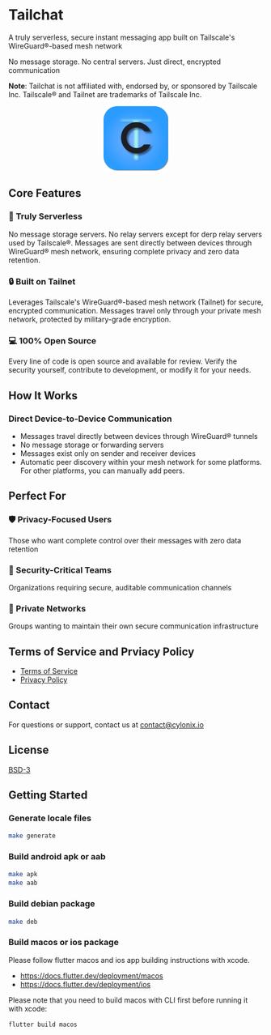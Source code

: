 # Tailchat

 A truly serverless, secure instant messaging app built on Tailscale's WireGuard®-based mesh network

 No message storage. No central servers. Just direct, encrypted communication

**Note**: Tailchat is not affiliated with, endorsed by, or sponsored by Tailscale Inc. Tailscale® and Tailnet are trademarks of Tailscale Inc.


<center>
<img src="lib/assets/images/tailchat.png" alt="Tailchat" width=128></img>
</center>

## Core Features

### 🚫 Truly Serverless

No message storage servers. No relay servers except for derp relay servers used by Tailscale®. Messages are sent directly between devices through WireGuard® mesh network, ensuring complete privacy and zero data retention.

### 🔒 Built on Tailnet

Leverages Tailscale's WireGuard®-based mesh network (Tailnet) for secure, encrypted communication. Messages travel only through your private mesh network, protected by military-grade encryption.

### 💻 100% Open Source

Every line of code is open source and available for review. Verify the security yourself, contribute to development, or modify it for your needs.

## How It Works

### Direct Device-to-Device Communication

- Messages travel directly between devices through WireGuard® tunnels
- No message storage or forwarding servers
- Messages exist only on sender and receiver devices
- Automatic peer discovery within your mesh network for some platforms. For other platforms, you can manually add peers.

## Perfect For

### 🛡️ Privacy-Focused Users

Those who want complete control over their messages with zero data retention

### 🏢 Security-Critical Teams

Organizations requiring secure, auditable communication channels

### 👥 Private Networks

Groups wanting to maintain their own secure communication infrastructure

## Terms of Service and Prviacy Policy

- [Terms of Service](https://cylonix.io/web/view/tailchat/terms.html)
- [Privacy Policy](https://cylonix.io/web/view/tailchat/privacy_policy.html)

## Contact

For questions or support, contact us at [contact@cylonix.io](mailto:contact@cylonix.io)

## License

[BSD-3](./LICENSE)

## Getting Started

### Generate locale files

``` bash
make generate
```

### Build android apk or aab

``` bash
make apk
make aab
```

### Build debian package

``` bash
make deb
```

### Build macos or ios package

Please follow flutter macos and ios app building instructions with xcode.
- <https://docs.flutter.dev/deployment/macos>
- <https://docs.flutter.dev/deployment/ios>

Please note that you need to build macos with CLI first before running it with xcode:

``` bash
flutter build macos
```

